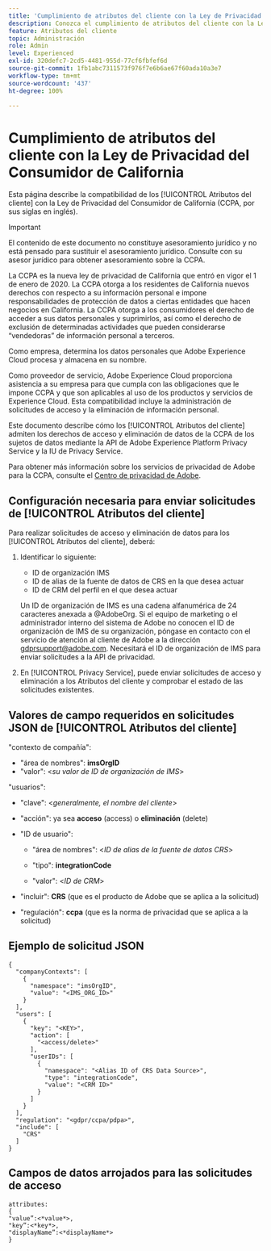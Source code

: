 ```yaml
---
title: 'Cumplimiento de atributos del cliente con la Ley de Privacidad del Consumidor de California '
description: Conozca el cumplimiento de atributos del cliente con la Ley de privacidad del consumidor de California.
feature: Atributos del cliente
topic: Administración
role: Admin
level: Experienced
exl-id: 320defc7-2cd5-4481-955d-77cf6fbfef6d
source-git-commit: 1fb1abc7311573f976f7e6b6ae67f60ada10a3e7
workflow-type: tm+mt
source-wordcount: '437'
ht-degree: 100%

---
```


# Cumplimiento de atributos del cliente con la Ley de Privacidad del Consumidor de California

Esta página describe la compatibilidad de los [!UICONTROL Atributos del cliente] con la Ley de Privacidad del Consumidor de California (CCPA, por sus siglas en inglés).

>[!IMPORTANT]
>
>El contenido de este documento no constituye asesoramiento jurídico y no está pensado para sustituir el asesoramiento jurídico. Consulte con su asesor jurídico para obtener asesoramiento sobre la CCPA.

La CCPA es la nueva ley de privacidad de California que entró en vigor el 1 de enero de 2020. La CCPA otorga a los residentes de California nuevos derechos con respecto a su información personal e impone responsabilidades de protección de datos a ciertas entidades que hacen negocios en California. La CCPA otorga a los consumidores el derecho de acceder a sus datos personales y suprimirlos, así como el derecho de exclusión de determinadas actividades que pueden considerarse “vendedoras” de información personal a terceros.

Como empresa, determina los datos personales que Adobe Experience Cloud procesa y almacena en su nombre.

Como proveedor de servicio, Adobe Experience Cloud proporciona asistencia a su empresa para que cumpla con las obligaciones que le impone CCPA y que son aplicables al uso de los productos y servicios de Experience Cloud. Esta compatibilidad incluye la administración de solicitudes de acceso y la eliminación de información personal.

Este documento describe cómo los [!UICONTROL Atributos del cliente] admiten los derechos de acceso y eliminación de datos de la CCPA de los sujetos de datos mediante la API de Adobe Experience Platform Privacy Service y la IU de Privacy Service.

Para obtener más información sobre los servicios de privacidad de Adobe para la CCPA, consulte el [Centro de privacidad de Adobe](https://www.adobe.com/privacy/ccpa.html).

## Configuración necesaria para enviar solicitudes de [!UICONTROL Atributos del cliente]

Para realizar solicitudes de acceso y eliminación de datos para los [!UICONTROL Atributos del cliente], deberá:

1. Identificar lo siguiente:

   * ID de organización IMS
   * ID de alias de la fuente de datos de CRS en la que desea actuar
   * ID de CRM del perfil en el que desea actuar

   Un ID de organización de IMS es una cadena alfanumérica de 24 caracteres anexada a @AdobeOrg. Si el equipo de marketing o el administrador interno del sistema de Adobe no conocen el ID de organización de IMS de su organización, póngase en contacto con el servicio de atención al cliente de Adobe a la dirección gdprsupport@adobe.com. Necesitará el ID de organización de IMS para enviar solicitudes a la API de privacidad.

1. En [!UICONTROL Privacy Service], puede enviar solicitudes de acceso y eliminación a los Atributos del cliente y comprobar el estado de las solicitudes existentes.

## Valores de campo requeridos en solicitudes JSON de [!UICONTROL Atributos del cliente]

&quot;contexto de compañía&quot;:

* &quot;área de nombres&quot;: **imsOrgID**
* &quot;valor&quot;: &lt;*su valor de ID de organización de IMS*>

&quot;usuarios&quot;:

* &quot;clave&quot;: &lt;*generalmente, el nombre del cliente*>

* &quot;acción&quot;: ya sea **acceso** (access) o **eliminación** (delete)

* &quot;ID de usuario&quot;:

   * &quot;área de nombres&quot;: &lt;*ID de alias de la fuente de datos CRS*>

   * &quot;tipo&quot;: **integrationCode**

   * &quot;valor&quot;: &lt;*ID de CRM*>

* &quot;incluir&quot;: **CRS** (que es el producto de Adobe que se aplica a la solicitud)

* &quot;regulación&quot;: **ccpa** (que es la norma de privacidad que se aplica a la solicitud)

## Ejemplo de solicitud JSON

```
{
  "companyContexts": [
    {
      "namespace": "imsOrgID",
      "value": "<IMS_ORG_ID>"
    }
  ],
  "users": [
    {
      "key": "<KEY>",
      "action": [
        "<access/delete>"
      ],
      "userIDs": [
        {
          "namespace": "<Alias ID of CRS Data Source>",
          "type": "integrationCode",
          "value": "<CRM ID>"
        }
      ]
    }
  ],
  "regulation": "<gdpr/ccpa/pdpa>",
  "include": [
    "CRS"
  ]
}
```

## Campos de datos arrojados para las solicitudes de acceso

```
attributes:
{
"value”:<*value*>,
"key”:<*key*>,
"displayName”:<*displayName*>
}
```
